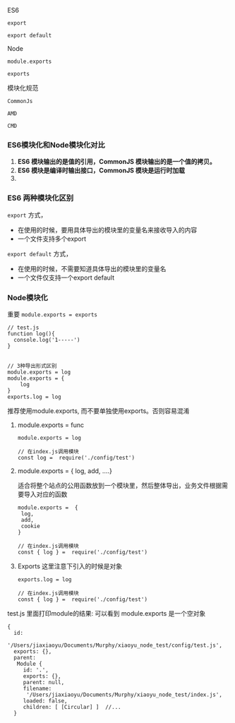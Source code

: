 ES6

`export`  

`export default`



Node

`module.exports`

`exports`



模块化规范

`CommonJs`

`AMD`

`CMD`





###  ES6模块化和Node模块化对比

1. **ES6 模块输出的是值的引用，CommonJS 模块输出的是一个值的拷贝。**
2. **ES6 模块是编译时输出接口，CommonJS 模块是运行时加载**
3. 



### ES6 两种模块化区别

 `export` 方式，

- 在使用的时候，要用具体导出的模块里的变量名来接收导入的内容
- 一个文件支持多个export

 `export default` 方式，

- 在使用的时候，不需要知道具体导出的模块里的变量名
- 一个文件仅支持一个export default





### Node模块化

重要  `module.exports = exports`

```
// test.js
function log(){
  console.log('1-----')
}


// 3种导出形式区别
module.exports = log     
module.exports = {
	log
} 
exports.log = log
```

推荐使用module.exports,  而不要单独使用exports。否则容易混淆

1. module.exports = func        

   ```
   module.exports = log
   
   // 在index.js调用模块
   const log =  require('./config/test')
   ```

2. module.exports =  { log, add, ....}

   适合将整个站点的公用函数放到一个模块里，然后整体导出，业务文件根据需要导入对应的函数

   ```
   module.exports =  { 
   	log,
   	add,
   	cookie
   }
   
   // 在index.js调用模块
   const { log } =  require('./config/test')
   ```

3. Exports 这里注意下引入的时候是对象

   ```
   exports.log = log
   
   // 在index.js调用模块
   const { log } =  require('./config/test')
   ```

   

test.js 里面打印module的结果:  可以看到 module.exports 是一个空对象

```
{
  id:
   '/Users/jiaxiaoyu/Documents/Murphy/xiaoyu_node_test/config/test.js',
  exports: {},
  parent:
   Module {
     id: '.',
     exports: {},
     parent: null,
     filename:
      '/Users/jiaxiaoyu/Documents/Murphy/xiaoyu_node_test/index.js',
     loaded: false,
     children: [ [Circular] ]  //...
  }
```




